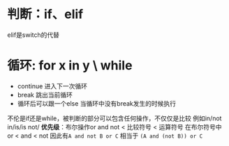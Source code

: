 # 判断：if、elif
elif是switch的代替

# 循环: for x in y \ while
- continue  进入下一次循环
- break     跳出当前循环
- 循环后可以跟一个else 当循环中没有break发生的时候执行

不伦是if还是while，被判断的部分可以包含任何操作，不仅仅是比较 例如in/not in/is/is not/
**优先级**：布尔操作or and not < 比较符号 < 运算符号
在布尔符号中 or < and < not 因此有`A and not B or C` 相当于 `(A and (not B)) or C`